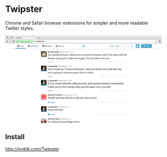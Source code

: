 Twipster
========

Chrome and Safari browser extensions for simpler and more readable Twitter styles.

![Screenshot](site/screenshot.png)

## Install

http://jxnblk.com/Twipster



